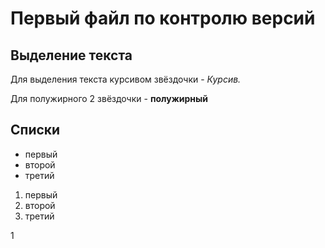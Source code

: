# Первый файл по контролю версий



## Выделение текста
Для выделения текста курсивом звёздочки - *Курсив.*

Для полужирного 2 звёздочки - **полужирный**

## Списки
* первый
* второй
* третий

1. первый
2. второй
3. третий

1